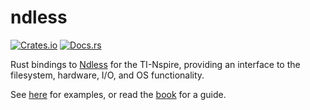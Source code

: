 # ndless
[![Crates.io](https://img.shields.io/crates/v/ndless.svg)](https://crates.io/crates/ndless)
[![Docs.rs](https://docs.rs/ndless/badge.svg)](https://docs.rs/ndless)

Rust bindings to [Ndless] for the TI-Nspire, providing an interface to
the filesystem, hardware, I/O, and OS functionality.

See [here] for examples, or read the [book] for a guide.

[ndless]: http://ndless.me/
[here]: https://github.com/lights0123/example-nspire
[book]: https://lights0123.com/ndless-rust/index.html
